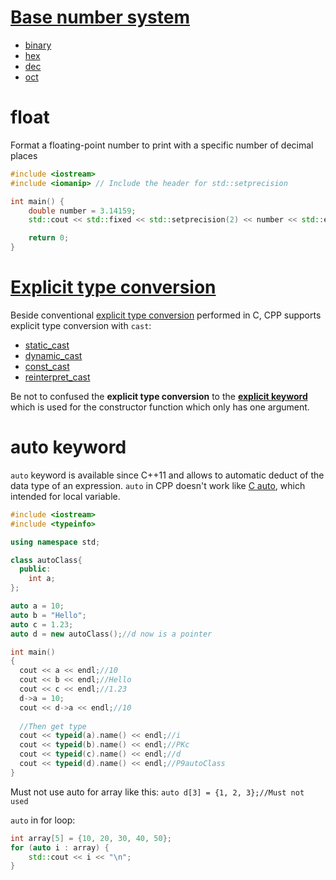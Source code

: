 # [Base number system](Base%20number%20system.md)

* [binary](Base%20number%20system.md#binary)
* [hex](Base%20number%20system.md#hex)
* [dec](Base%20number%20system.md#dec)
* [oct](Base%20number%20system.md#oct)
# float
Format a floating-point number to print with a specific number of decimal places
```cpp
#include <iostream>
#include <iomanip> // Include the header for std::setprecision

int main() {
    double number = 3.14159;
    std::cout << std::fixed << std::setprecision(2) << number << std::endl;// 3.14

    return 0;
}
```
# [Explicit type conversion](Explicit%20type%20conversion.md)
Beside conventional [explicit type conversion](https://github.com/TranPhucVinh/C/blob/master/Introduction/Data%20type/Type%20conversion.md#explicit-type-conversion) performed in C, CPP supports explicit type conversion with ``cast``:

* [static_cast](Explicit%20type%20conversion.md#static_cast)
* [dynamic_cast](Explicit%20type%20conversion.md#dynamic_cast)
* [const_cast](Explicit%20type%20conversion.md#const_cast)
* [reinterpret_cast](Explicit%20type%20conversion.md#reinterpret_cast)

Be not to confused the **explicit type conversion** to the **[explicit keyword](https://github.com/TranPhucVinh/Cplusplus/blob/master/Object-oriented%20programming/Constructor%20and%20destructor/Constructor.md#implicit-conversion-and-explicit-keyword)** which is used for the constructor function which only has one argument.
# auto keyword

``auto`` keyword is available since C++11 and allows to automatic deduct of the data type of an expression. ``auto`` in CPP doesn't work like [C auto](https://github.com/TranPhucVinh/C/tree/master/Introduction/Keywords#auto), which intended for local variable.

```cpp
#include <iostream>
#include <typeinfo>

using namespace std;

class autoClass{
  public:
    int a;
};

auto a = 10;
auto b = "Hello";
auto c = 1.23;
auto d = new autoClass();//d now is a pointer

int main()
{
  cout << a << endl;//10
  cout << b << endl;//Hello
  cout << c << endl;//1.23
  d->a = 10;
  cout << d->a << endl;//10
  
  //Then get type
  cout << typeid(a).name() << endl;//i
  cout << typeid(b).name() << endl;//PKc
  cout << typeid(c).name() << endl;//d
  cout << typeid(d).name() << endl;//P9autoClass
}
```

Must not use auto for array like this: ``auto d[3] = {1, 2, 3};//Must not used``

``auto`` in for loop:

```cpp
int array[5] = {10, 20, 30, 40, 50};
for (auto i : array) {
    std::cout << i << "\n";
}
```
